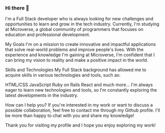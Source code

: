 ### Hi there 👋
I'm a Full Stack developer who is always looking for new challenges and opportunities to learn and grow in the tech industry. Currently, I'm studying at Microverse, a global community of programmers that focuses on education and professional development.

My Goals
I'm on a mission to create innovative and impactful applications that solve real-world problems and improve people's lives. With the experience and knowledge I'm gaining at Microverse, I'm confident that I can bring my vision to reality and make a positive impact in the world.

Skills and Technologies
My Full Stack background has allowed me to acquire skills in various technologies and tools, such as:

HTML/CSS
JavaScript
Ruby on Rails
React
and much more...
I'm always eager to learn new technologies and tools, so I'm constantly exploring the latest developments in the industry.

How can I help you?
If you're interested in my work or want to discuss a possible collaboration, feel free to contact me through my Github profile. I'll be more than happy to chat with you and share my knowledge!

Thank you for visiting my profile and I hope you enjoy exploring my work!
<!--
**Jrmcuervo/Jrmcuervo** is a ✨ _special_ ✨ repository because its `README.md` (this file) appears on your GitHub profile.



 

-->
